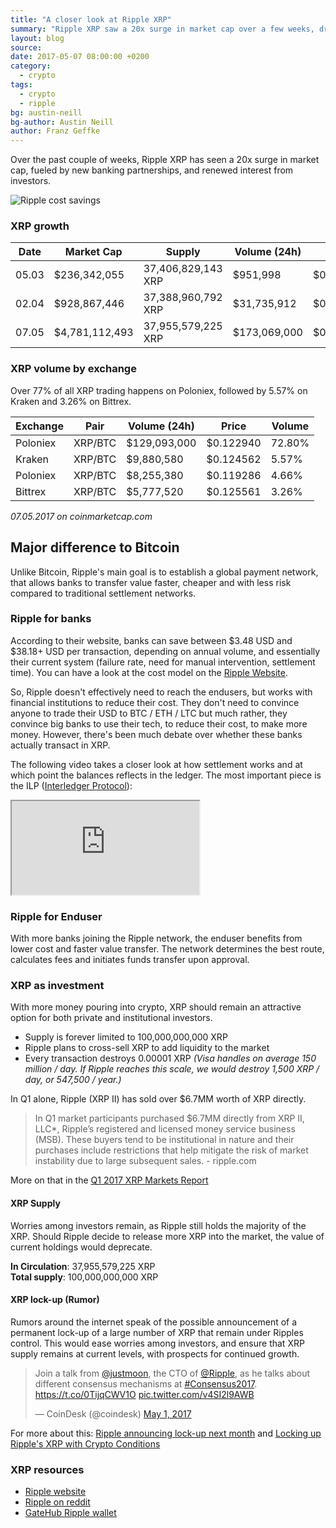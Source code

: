 ```yaml
---
title: "A closer look at Ripple XRP"
summary: "Ripple XRP saw a 20x surge in market cap over a few weeks, driven by new banking partnerships and renewed investor interest."
layout: blog
source:
date: 2017-05-07 08:00:00 +0200
category:
  - crypto
tags:
  - crypto
  - ripple
bg: austin-neill
bg-author: Austin Neill
author: Franz Geffke
---
```


Over the past couple of weeks, Ripple XRP has seen a 20x surge in market cap, fueled by new banking partnerships, and renewed interest from investors.

<img alt="Ripple cost savings" class="stock" src="/assets/content/2017/whats-up-with-ripple-xrp-this-may-2017_01.png">

### XRP growth

| Date  | Market Cap     | Supply             | Volume (24h) | Price     |
|-------|----------------|--------------------|--------------|-----------|
| 05.03 | $236,342,055   | 37,406,829,143 XRP | $951,998     | $0.006318 |
| 02.04 | $928,867,446   | 37,388,960,792 XRP | $31,735,912  | $0.024843 |
| 07.05 | $4,781,112,493 | 37,955,579,225 XRP | $173,069,000 | $0.125966 |

### XRP volume by exchange

Over 77% of all XRP trading happens on Poloniex, followed by 5.57% on Kraken and 3.26% on Bittrex.

| Exchange | Pair | Volume (24h) | Price | Volume |
|-------|----------------|--------------------|--------------|-----------|
| Poloniex | XRP/BTC | $129,093,000 | $0.122940 | 72.80% |
| Kraken | XRP/BTC | $9,880,580 | $0.124562 | 5.57% |
| Poloniex | XRP/BTC | $8,255,380 | $0.119286 | 4.66% |
| Bittrex | XRP/BTC | $5,777,520 | $0.125561 | 3.26% |

_07.05.2017 on coinmarketcap.com_

## Major difference to Bitcoin

Unlike Bitcoin, Ripple's main goal is to establish a global payment network, that allows banks to transfer value faster, cheaper and with less risk compared to traditional settlement networks.

### Ripple for banks

According to their website, banks can save between $3.48 USD and $38.18+ USD per transaction, depending on annual volume, and essentially their current system (failure rate, need for manual intervention, settlement time). You can have a look at the cost model on the [Ripple Website](https://ripple.com/cost-model/).

So, Ripple doesn't effectively need to reach the endusers, but works with financial institutions to reduce their cost. They don't need to convince anyone to trade their USD to BTC / ETH / LTC but much rather, they convince big banks to use their tech, to reduce their cost, to make more money. However, there's been much debate over whether these banks actually transact in XRP.

The following video takes a closer look at how settlement works and at which point the balances reflects in the ledger. The most important piece is the ILP ([Interledger Protocol](https://ripple.com/insights/implementing-the-interledger-protocol/)):

<div class="embed-responsive embed-responsive-16by9">
  <iframe class="embed-responsive-item" src="https://www.youtube.com/embed/bU79HunxJp8" allowfullscreen></iframe>
</div>

### Ripple for Enduser

With more banks joining the Ripple network, the enduser benefits from lower cost and faster value transfer. The network determines the best route, calculates fees and initiates funds transfer upon approval.

### XRP as investment

With more money pouring into crypto, XRP should remain an attractive option for both private and institutional investors.

- Supply is forever limited to 100,000,000,000 XRP
- Ripple plans to cross-sell XRP to add liquidity to the market
- Every transaction destroys 0.00001 XRP _(Visa handles on average 150 million / day. If Ripple reaches this scale, we would destroy 1,500 XRP / day, or 547,500 / year.)_

In Q1 alone, Ripple (XRP II) has sold over $6.7MM worth of XRP directly.

> In Q1 market participants purchased $6.7MM directly from XRP II, LLC*, Ripple’s registered and licensed money service business (MSB). These buyers tend to be institutional in nature and their purchases include restrictions that help mitigate the risk of market instability due to large subsequent sales. - ripple.com

More on that in the [Q1 2017 XRP Markets Report](https://ripple.com/insights/q1-2017-xrp-markets-report/)

#### XRP Supply

Worries among investors remain, as Ripple still holds the majority of the XRP. Should Ripple decide to release more XRP into the market, the value of current holdings would deprecate.

**In Circulation**: 37,955,579,225 XRP
<br>**Total supply**: 100,000,000,000 XRP

#### XRP lock-up (Rumor)

Rumors around the internet speak of the possible announcement of a permanent lock-up of a large number of XRP that remain under Ripples control. This would ease worries among investors, and ensure that XRP supply remains at current levels, with prospects for continued growth.

<blockquote class="twitter-tweet" data-cards="hidden" data-lang="en"><p lang="en" dir="ltr">Join a talk from <a href="https://twitter.com/justmoon">@justmoon</a>, the CTO of <a href="https://twitter.com/Ripple">@Ripple</a>, as he talks about different consensus mechanisms at <a href="https://twitter.com/hashtag/Consensus2017?src=hash">#Consensus2017</a>. <a href="https://t.co/0TijqCWV1O">https://t.co/0TijqCWV1O</a> <a href="https://t.co/v4SI2l9AWB">pic.twitter.com/v4SI2l9AWB</a></p>&mdash; CoinDesk (@coindesk) <a href="https://twitter.com/coindesk/status/859105209854906373">May 1, 2017</a></blockquote>
<script async src="//platform.twitter.com/widgets.js" charset="utf-8"></script>

For more about this: [Ripple announcing lock-up next month](https://bitcointalk.org/index.php?topic=1904801.0) and [Locking up Ripple's XRP with Crypto Conditions](https://www.xrpchat.com/topic/3339-locking-up-ripples-xrp-with-crypto-conditions/?page=3#comment-32058)

### XRP resources

- [Ripple website](https://ripple.com/)
- [Ripple on reddit](https://www.reddit.com/r/Ripple/)
- [GateHub Ripple wallet](https://gatehub.net/)
